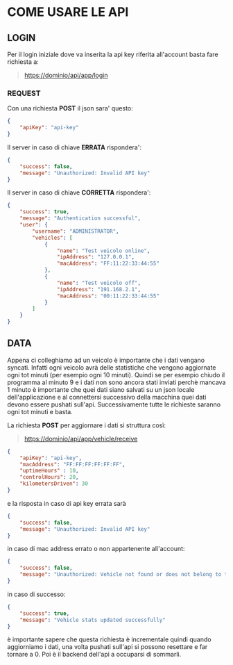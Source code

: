 # COME USARE LE API

## LOGIN

Per il login iniziale dove va inserita la api key riferita all'account basta fare richiesta a:
> <https://dominio/api/app/login>

### REQUEST

Con una richiesta **POST** il json sara' questo:

```json
{
    "apiKey": "api-key"
}
```

Il server in caso di chiave **ERRATA** rispondera':

```json
{
    "success": false,
    "message": "Unauthorized: Invalid API key"
}
```

Il server in caso di chiave **CORRETTA** rispondera':

```json
{
    "success": true,
    "message": "Authentication successful",
    "user": {
        "username": "ADMINISTRATOR",
        "vehicles": [
            {
                "name": "Test veicolo online",
                "ipAddress": "127.0.0.1",
                "macAddress": "FF:11:22:33:44:55"
            },
            {
                "name": "Test veicolo off",
                "ipAddress": "191.168.2.1",
                "macAddress": "00:11:22:33:44:55"
            }
        ]
    }
}
```

## DATA

Appena ci colleghiamo ad un veicolo è importante che i dati vengano syncati. Infatti ogni veicolo avrà delle statistiche che vengono aggiornate ogni tot minuti (per esempio ogni 10 minuti). Quindi se per esempio chiudo il programma al minuto 9 e i dati non sono ancora stati inviati perchè mancava 1 minuto è importante che quei dati siano salvati su un json locale dell'applicazione e al connettersi successivo della macchina quei dati devono essere pushati sull'api. Successivamente tutte le richieste saranno ogni tot minuti e basta.

La richiesta **POST** per aggiornare i dati si struttura così:
> <https://dominio/api/app/vehicle/receive>

```json
{
    "apiKey": "api-key",
    "macAddress": "FF:FF:FF:FF:FF:FF",
    "uptimeHours" : 10,
    "controlHours": 20,
    "kilometersDriven": 30
}
```

e la risposta in caso di api key errata sarà

```json
{
    "success": false,
    "message": "Unauthorized: Invalid API key"
}
```

in caso di mac address errato o non appartenente all'account:

```json
{
    "success": false,
    "message": "Unauthorized: Vehicle not found or does not belong to this user"
}
```

in caso di successo:

```json
{
    "success": true,
    "message": "Vehicle stats updated successfully"
}
```

è importante sapere che questa richiesta è incrementale quindi quando aggiorniamo i dati, una volta pushati sull'api si possono resettare e far tornare a 0. Poi è il backend dell'api a occuparsi di sommarli.
